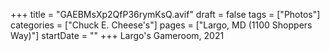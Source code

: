 +++
title = "GAEBMsXp2QfP36rymKsQ.avif"
draft = false
tags = ["Photos"]
categories = ["Chuck E. Cheese's"]
pages = ["Largo, MD (1100 Shoppers Way)"]
startDate = ""
+++
Largo's Gameroom, 2021
